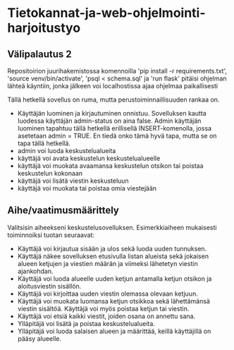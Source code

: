 # Tietokannat-ja-web-ohjelmointi-harjoitustyo

## Välipalautus 2

Repositoirion juurihakemistossa komennoilla 'pip install -r requirements.txt', 'source venv/bin/activate', 'psql < schema.sql' ja 'run flask' pitäisi ohjelman lähteä käyntiin, jonka jälkeen voi localhostissa ajaa ohjelmaa paikallisesti

Tällä hetkellä sovellus on ruma, mutta perustoiminnaillisuuden rankaa on. 
 - Käyttäjän luominen ja kirjautuminen onnistuu. Sovelluksen kautta luodessa käyttäjän admin-status on aina false. Admin käyttäjän luominen tapahtuu tällä hetkellä erillisellä INSERT-komenolla, jossa asetetaan admin = TRUE. En tiedä onko tämä hyvä tapa, mutta se on tapa tällä hetkellä.
 - admin voi luoda keskustelualueita
 - käyttäjä voi avata keskustelun keskustelualueelle
 - käyttäjä voi muokata avaamansa keskustelun otsikon tai poistaa keskustelun kokonaan
 - käyttäjä voi lisätä viestin keskusteluun
 - käyttäjä voi muokata tai poistaa omia viestejään

## Aihe/vaatimusmäärittely

Valitsisin aiheekseni keskustelusovelluksen. Esimerkkiaiheen mukaisesti toiminnoiksi tuotan seuraavat:
 - Käyttäjä voi kirjautua sisään ja ulos sekä luoda uuden tunnuksen.
 - Käyttäjä näkee sovelluksen etusivulla listan alueista sekä jokaisen alueen ketjujen ja viestien määrän ja viimeksi lähetetyn viestin ajankohdan.
 - Käyttäjä voi luoda alueelle uuden ketjun antamalla ketjun otsikon ja aloitusviestin sisällön.
 - Käyttäjä voi kirjoittaa uuden viestin olemassa olevaan ketjuun.
 - Käyttäjä voi muokata luomansa ketjun otsikkoa sekä lähettämänsä viestin sisältöä. Käyttäjä voi myös poistaa ketjun tai viestin.
 - Käyttäjä voi etsiä kaikki viestit, joiden osana on annettu sana.
 - Ylläpitäjä voi lisätä ja poistaa keskustelualueita.
 - Ylläpitäjä voi luoda salaisen alueen ja määrittää, keillä käyttäjillä on pääsy alueelle.

